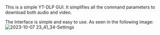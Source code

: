 This is a simple YT-DLP GUI.
It simplifies all the command parameters to download both audio and video.

The Interface is simple and easy to use. As seen in the following image:
![2023-10-07 23_41_34-Settings](https://github.com/quaatos/YoutubeDownloader/assets/93578678/566b0d0e-88e1-4257-a600-820179879f01)

